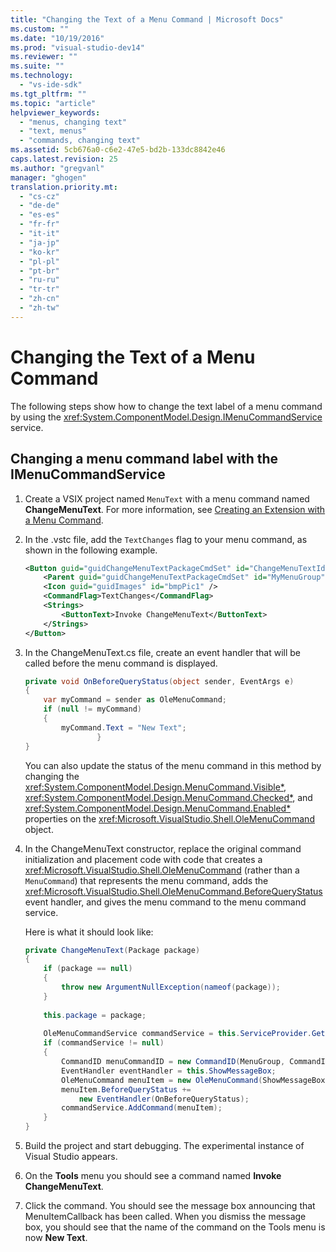 ```yaml
---
title: "Changing the Text of a Menu Command | Microsoft Docs"
ms.custom: ""
ms.date: "10/19/2016"
ms.prod: "visual-studio-dev14"
ms.reviewer: ""
ms.suite: ""
ms.technology: 
  - "vs-ide-sdk"
ms.tgt_pltfrm: ""
ms.topic: "article"
helpviewer_keywords: 
  - "menus, changing text"
  - "text, menus"
  - "commands, changing text"
ms.assetid: 5cb676a0-c6e2-47e5-bd2b-133dc8842e46
caps.latest.revision: 25
ms.author: "gregvanl"
manager: "ghogen"
translation.priority.mt: 
  - "cs-cz"
  - "de-de"
  - "es-es"
  - "fr-fr"
  - "it-it"
  - "ja-jp"
  - "ko-kr"
  - "pl-pl"
  - "pt-br"
  - "ru-ru"
  - "tr-tr"
  - "zh-cn"
  - "zh-tw"
---
```

# Changing the Text of a Menu Command
The following steps show how to change the text label of a menu command by using the <xref:System.ComponentModel.Design.IMenuCommandService> service.  
  
## Changing a menu command label with the IMenuCommandService  
  
1.  Create a VSIX project named `MenuText` with a menu command named **ChangeMenuText**. For more information, see [Creating an Extension with a Menu Command](../extensibility/creating-an-extension-with-a-menu-command.md).  
  
2.  In the .vstc file, add the `TextChanges` flag to your menu command, as shown in the following example.  
  
    ```xml  
    <Button guid="guidChangeMenuTextPackageCmdSet" id="ChangeMenuTextId" priority="0x0100" type="Button">  
        <Parent guid="guidChangeMenuTextPackageCmdSet" id="MyMenuGroup" />  
        <Icon guid="guidImages" id="bmpPic1" />  
        <CommandFlag>TextChanges</CommandFlag>  
        <Strings>  
            <ButtonText>Invoke ChangeMenuText</ButtonText>  
        </Strings>  
    </Button>  
    ```  
  
3.  In the ChangeMenuText.cs file, create an event handler that will be called before the menu command is displayed.  
  
    ```c#  
    private void OnBeforeQueryStatus(object sender, EventArgs e)  
    {  
        var myCommand = sender as OleMenuCommand;  
        if (null != myCommand)  
        {  
            myCommand.Text = "New Text";  
                    }  
    }  
    ```  
  
     You can also update the status of the menu command in this method by changing the <xref:System.ComponentModel.Design.MenuCommand.Visible*>, <xref:System.ComponentModel.Design.MenuCommand.Checked*>, and <xref:System.ComponentModel.Design.MenuCommand.Enabled*> properties on the <xref:Microsoft.VisualStudio.Shell.OleMenuCommand> object.  
  
4.  In the ChangeMenuText constructor, replace the original command initialization and placement code with code that creates a <xref:Microsoft.VisualStudio.Shell.OleMenuCommand> (rather than a `MenuCommand`) that represents the menu command, adds the <xref:Microsoft.VisualStudio.Shell.OleMenuCommand.BeforeQueryStatus> event handler, and gives the menu command to the menu command service.  
  
     Here is what it should look like:  
  
    ```c#  
    private ChangeMenuText(Package package)  
    {  
        if (package == null)  
        {  
            throw new ArgumentNullException(nameof(package));  
        }  
  
        this.package = package;  
  
        OleMenuCommandService commandService = this.ServiceProvider.GetService(typeof(IMenuCommandService)) as OleMenuCommandService;  
        if (commandService != null)  
        {  
            CommandID menuCommandID = new CommandID(MenuGroup, CommandId);  
            EventHandler eventHandler = this.ShowMessageBox;  
            OleMenuCommand menuItem = new OleMenuCommand(ShowMessageBox, menuCommandID);  
            menuItem.BeforeQueryStatus +=  
                new EventHandler(OnBeforeQueryStatus);  
            commandService.AddCommand(menuItem);  
        }  
    }  
    ```  
  
5.  Build the project and start debugging. The experimental instance of Visual Studio appears.  
  
6.  On the **Tools** menu you should see a command named **Invoke ChangeMenuText**.  
  
7.  Click the command. You should see the message box announcing that MenuItemCallback has been called. When you dismiss the message box, you should see that the name of the command on the Tools menu is now **New Text**.